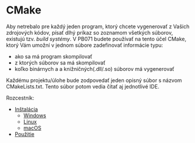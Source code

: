 # CMake

Aby netrebalo pre každý jeden program, ktorý chcete vygenerovať z Vašich zdrojových kódov, písať dlhý príkaz so zoznamom všetkých súborov, existujú tzv. *build systémy*. V PB071 budete používať na tento účel CMake, ktorý Vám umožní v jednom súbore zadefinovať informácie typu:

- ako sa má program skompilovať
- z ktorých súborov sa má skompilovať
- koľko binárnych a a knižničných(.dll/.so) súborov má vygenerovať

Každému projektu/úlohe bude zodpovedať jeden opisný súbor s názvom CMakeLists.txt. Tento súbor potom vedia čítať aj jednotlivé IDE.

Rozcestník:

* [Inštalácia](../cmake/installation.md)
  * [Windows](../cmake/installation-windows.md)
  * [Linux](../cmake/installation-linux.md)
  * [macOS](../cmake/installation-macos.md)
* [Použitie](../cmake/use.md)




